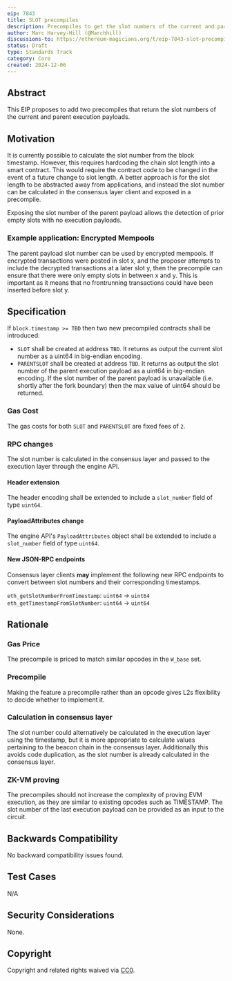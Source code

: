 ```yaml
---
eip: 7843
title: SLOT precompiles
description: Precompiles to get the slot numbers of the current and parent payloads
author: Marc Harvey-Hill (@Marchhill)
discussions-to: https://ethereum-magicians.org/t/eip-7843-slot-precompile/22234
status: Draft
type: Standards Track
category: Core
created: 2024-12-06
---
```


## Abstract

This EIP proposes to add two precompiles that return the slot numbers of the current and parent execution payloads.

## Motivation

It is currently possible to calculate the slot number from the block timestamp. However, this requires hardcoding the chain slot length into a smart contract. This would require the contract code to be changed in the event of a future change to slot length. A better approach is for the slot length to be abstracted away from applications, and instead the slot number can be calculated in the consensus layer client and exposed in a precompile.

Exposing the slot number of the parent payload allows the detection of prior empty slots with no execution payloads.

### Example application: Encrypted Mempools

The parent payload slot number can be used by encrypted mempools. If encrypted transactions were posted in slot x, and the proposer attempts to include the decrypted transactions at a later slot y, then the precompile can ensure that there were only empty slots in between x and y. This is important as it means that no frontrunning transactions could have been inserted before slot y.

## Specification

If `block.timestamp >= TBD` then two new precompiled contracts shall be introduced:

- `SLOT` shall be created at address `TBD`. It returns as output the current slot number as a uint64 in big-endian encoding.
- `PARENTSLOT` shall be created at address `TBD`. It returns as output the slot number of the parent execution payload as a uint64 in big-endian encoding. If the slot number of the parent payload is unavailable (i.e. shortly after the fork boundary) then the max value of uint64 should be returned.

### Gas Cost

The gas costs for both `SLOT` and `PARENTSLOT` are fixed fees of `2`.

### RPC changes

The slot number is calculated in the consensus layer and passed to the execution layer through the engine API.

#### Header extension

The header encoding shall be extended to include a `slot_number` field of type `uint64`.

#### PayloadAttributes change

The engine API's `PayloadAttributes` object shall be extended to include a `slot_number` field of type `uint64`.

#### New JSON-RPC endpoints

Consensus layer clients **may** implement the following new RPC endpoints to convert between slot numbers and their corresponding timestamps.

`eth_getSlotNumberFromTimestamp`: `uint64` -> `uint64`
`eth_getTimestampFromSlotNumber`: `uint64` -> `uint64`

## Rationale

### Gas Price

The precompile is priced to match similar opcodes in the `W_base` set.

### Precompile

Making the feature a precompile rather than an opcode gives L2s flexibility to decide whether to implement it.

### Calculation in consensus layer

The slot number could alternatively be calculated in the execution layer using the timestamp, but it is more appropriate to calculate values pertaining to the beacon chain in the consensus layer. Additionally this avoids code duplication, as the slot number is already calculated in the consensus layer.

### ZK-VM proving

The precompiles should not increase the complexity of proving EVM execution, as they are similar to existing opcodes such as TIMESTAMP. The slot number of the last execution payload can be provided as an input to the circuit.

## Backwards Compatibility

No backward compatibility issues found.

## Test Cases

N/A

## Security Considerations

None.

## Copyright

Copyright and related rights waived via [CC0](../LICENSE.md).
